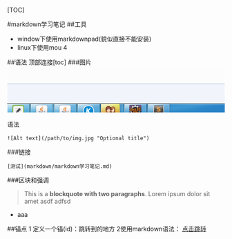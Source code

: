 [TOC]

#markdown学习笔记
##工具
- window下使用markdownpad(貌似直接不能安装)
- linux下使用mou  4

##语法
	顶部连接[toc]
###图片
![图片2](_img/2.png "本地图片")

 语法

	![Alt text](/path/to/img.jpg "Optional title")

###链接

	[测试](markdown/markdown学习笔记.md)

###区块和强调
> This is a **blockquote with two paragraphs**. Lorem ipsum dolor sit amet
asdf 
adfsd

- aaa

##锚点
1 定义一个锚(id)：<span id="jump">跳转到的地方</span>
2使用markdown语法：
	[点击跳转](#jump)
